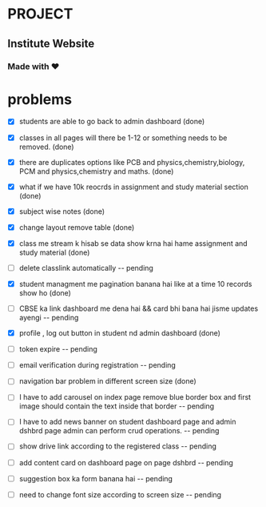 # PROJECT

## Institute Website

### Made with ❤

# problems

- [x] students are able to go back to admin dashboard (done)

- [x] classes in all pages will there be 1-12 or something needs to be removed. (done)

- [x] there are duplicates options like PCB and physics,chemistry,biology, PCM and physics,chemistry and maths. (done)

- [x] what if we have 10k reocrds in assignment and study material section (done)

- [x] subject wise notes (done)

- [x] change layout remove table (done)

- [x] class me stream k hisab se data show krna hai hame assignment and study material (done)

- [ ] delete classlink automatically -- pending

- [x] student managment me pagination banana hai like at a time 10 records show ho (done)

- [ ] CBSE ka link dashboard me dena hai && card bhi bana hai jisme updates ayengi -- pending

- [x] profile , log out button in student nd admin dashboard (done)

- [ ] token expire -- pending

- [ ] email verification during registration -- pending

- [ ] navigation bar problem in different screen size (done)

- [ ] I have to add carousel on index page remove blue border box and first image should contain the text inside that border -- pending

- [ ] I have to add news banner on student dashboard page and admin dshbrd page admin can perform crud operations. -- pending

- [ ] show drive link according to the registered class -- pending

- [ ] add content card on dashboard page on page dshbrd -- pending

- [ ] suggestion box ka form banana hai -- pending

- [ ] need to change font size according to screen size -- pending

